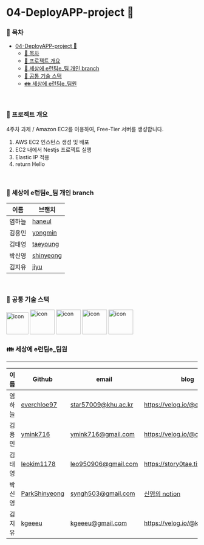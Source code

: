 # 04-DeployAPP-project 🚀

### 📑 목차

- [04-DeployAPP-project 🚀](#04-deployapp-project-)
    - [📑 목차](#-목차)
    - [🚀 프로젝트 개요](#-프로젝트-개요)
    - [🌳 세상에 e런팀e\_팀 개인 branch](#-세상에-e런팀e_팀-개인-branch)
    - [💾 공통 기술 스택](#-공통-기술-스택)
    - [👪 세상에 e런팀e\_팀원](#-세상에-e런팀e_팀원)

<br />

### 🚀 프로젝트 개요

4주차 과제 / Amazon EC2를 이용하여, Free-Tier 서버를 생성합니다.

1. AWS EC2 인스턴스 생성 및 배포
2. EC2 내에서 Nestjs 프로젝트 실행
3. Elastic IP 적용
4. return Hello

<br />

### 🌳 세상에 e런팀e\_팀 개인 branch

| 이름   | 브랜치                                                                                 |
| ------ | -------------------------------------------------------------------------------------- |
| 염하늘 | [haneul](https://github.com/pre-onboarding-backend-E/04-DeployAPP-E/tree/haneul)       |
| 김용민 | [yongmin](https://github.com/pre-onboarding-backend-E/04-DeployAPP-E/tree/yongmin)     |
| 김태영 | [taeyoung](https://github.com/pre-onboarding-backend-E/04-DeployAPP-E/tree/taeyoung)   |
| 박신영 | [shinyeong](https://github.com/pre-onboarding-backend-E/04-DeployAPP-E/tree/shinyeong) |
| 김지유 | [jiyu](https://github.com/pre-onboarding-backend-E/04-DeployAPP-E/tree/jiyu)           |

<br />

### 💾 공통 기술 스택

<img alt= "icon" wide="60" height="58" src ="https://symbols.getvecta.com/stencil_89/37_nestjs-icon.a67daec196.svg">
<img alt= "icon" wide="65" height="65" src ="https://techstack-generator.vercel.app/ts-icon.svg">
<img alt= "icon" wide="65" height="65" src ="https://techstack-generator.vercel.app/aws-icon.svg">
<img alt= "icon" wide="65" height="65" src ="https://techstack-generator.vercel.app/restapi-icon.svg">
<img alt= "icon" wide="65" height="65" src ="https://techstack-generator.vercel.app/nginx-icon.svg">

<br />

### 👪 세상에 e런팀e\_팀원

---

| 이름   | Github                                            | email               | blog                                                                                   |
| ------ | ------------------------------------------------- | ------------------- | -------------------------------------------------------------------------------------- |
| 염하늘 | [everchloe97](https://github.com/everchloe97)     | star57009@khu.ac.kr | https://velog.io/@everchloe97                                                          |
| 김용민 | [ymink716](https://github.com/ymink716)           | ymink716@gmail.com  | https://velog.io/@calm0_0                                                              |
| 김태영 | [leokim1178](https://github.com/leokim1178)       | leo950906@gmail.com | https://story0tae.tistory.com/                                                         |
| 박신영 | [ParkShinyeong](https://github.com/ParkShinyeong) | syngh503@gmail.com  | [신영의 notion](https://sudsy-action-667.notion.site/5ed77b24085f42b8bd1c9e5c0b37d25d) |
| 김지유 | [kgeeeu](https://github.com/scvgood287)           | kgeeeu@gmail.com    | https://velog.io/@kgeeeu                                                               |

<br />
